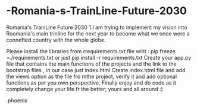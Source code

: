 # -Romania-s-TrainLine-Future-2030
 Romania's TrainLine Future 2030
1.I am trying to implement my vision into Roomania's main trinline for the next year to become what we once were a connefted country with the whole globe.

Please install the libraries from rrequirements.txt file wiht : pip freeze >./requirements.txt or just pip install -r requirements.txt
Create your app.py file that contains the main functions of the projects and the link to the bootstrap files , in our case just index.html
Create index.html file and add the views option as the file fro mthe project, verify it and add optional functions as per you own perspective.
Finally enjoy and do code as it completely change your life fr the better; yours and all around :)

.phoenix
